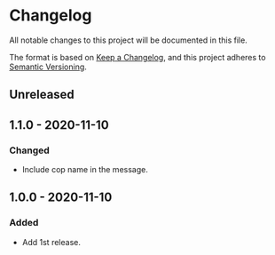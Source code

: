 # Changelog

All notable changes to this project will be documented in this file.

The format is based on [Keep a Changelog](https://keepachangelog.com/en/1.0.0/),
and this project adheres to [Semantic Versioning](https://semver.org/spec/v2.0.0.html).

## Unreleased

## 1.1.0 - 2020-11-10

### Changed

- Include cop name in the message.

## 1.0.0 - 2020-11-10

### Added

- Add 1st release.
